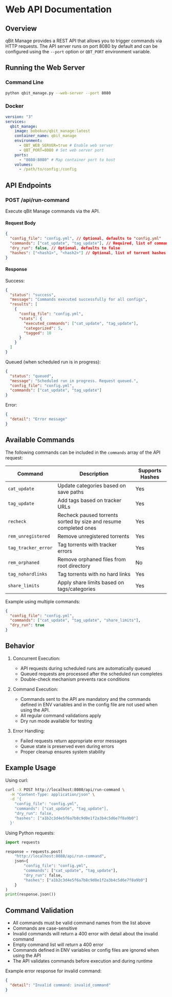 # Web API Documentation

## Overview

qBit Manage provides a REST API that allows you to trigger commands via HTTP requests. The API server runs on port 8080 by default and can be configured using the `--port` option or `QBT_PORT` environment variable.

## Running the Web Server

### Command Line

```bash
python qbit_manage.py --web-server --port 8080
```

### Docker

```yaml
version: "3"
services:
  qbit_manage:
    image: bobokun/qbit_manage:latest
    container_name: qbit_manage
    environment:
      - QBT_WEB_SERVER=true # Enable web server
      - QBT_PORT=8080 # Set web server port
    ports:
      - "8080:8080" # Map container port to host
    volumes:
      - /path/to/config:/config
```

## API Endpoints

### POST /api/run-command

Execute qBit Manage commands via the API.

#### Request Body

```json
{
  "config_file": "config.yml", // Optional, defaults to "config.yml"
  "commands": ["cat_update", "tag_update"], // Required, list of commands to run
  "dry_run": false, // Optional, defaults to false
  "hashes": ["<hash1>", "<hash2>"] // Optional, list of torrent hashes to filter by
}
```

#### Response

Success:

```json
{
  "status": "success",
  "message": "Commands executed successfully for all configs",
  "results": [
    {
      "config_file": "config.yml",
      "stats": {
        "executed_commands": ["cat_update", "tag_update"],
        "categorized": 5,
        "tagged": 10
      }
    }
  ]
}
```

Queued (when scheduled run is in progress):

```json
{
  "status": "queued",
  "message": "Scheduled run in progress. Request queued.",
  "config_file": "config.yml",
  "commands": ["cat_update", "tag_update"]
}
```

Error:

```json
{
  "detail": "Error message"
}
```

## Available Commands

The following commands can be included in the `commands` array of the API request:

| Command             | Description                                                                                       | Supports Hashes |
| ------------------- | ------------------------------------------------------------------------------------------------- | --------------- |
| `cat_update`        | Update categories based on save paths                                                             | Yes             |
| `tag_update`        | Add tags based on tracker URLs                                                                    | Yes             |
| `recheck`           | Recheck paused torrents sorted by size and resume completed ones                                  | Yes             |
| `rem_unregistered`  | Remove unregistered torrents                                                                      | Yes             |
| `tag_tracker_error` | Tag torrents with tracker errors                                                                  | Yes             |
| `rem_orphaned`      | Remove orphaned files from root directory                                                         | No              |
| `tag_nohardlinks`   | Tag torrents with no hard links                                                                   | Yes             |
| `share_limits`      | Apply share limits based on tags/categories                                                       | Yes             |

Example using multiple commands:

```json
{
  "config_file": "config.yml",
  "commands": ["cat_update", "tag_update", "share_limits"],
  "dry_run": true
}
```

## Behavior

1. Concurrent Execution:

   - API requests during scheduled runs are automatically queued
   - Queued requests are processed after the scheduled run completes
   - Double-check mechanism prevents race conditions

2. Command Execution:

   - Commands sent to the API are mandatory and the commands defined in ENV variables and in the config file are not used when using the API.
   - All regular command validations apply
   - Dry run mode available for testing

3. Error Handling:
   - Failed requests return appropriate error messages
   - Queue state is preserved even during errors
   - Proper cleanup ensures system stability

## Example Usage

Using curl:

```bash
curl -X POST http://localhost:8080/api/run-command \
  -H "Content-Type: application/json" \
  -d '{
    "config_file": "config.yml",
    "commands": ["cat_update", "tag_update"],
    "dry_run": false,
    "hashes": ["a1b2c3d4e5f6a7b8c9d0e1f2a3b4c5d6e7f8a9b0"]
  }'
```

Using Python requests:

```python
import requests

response = requests.post(
    "http://localhost:8080/api/run-command",
    json={
        "config_file": "config.yml",
        "commands": ["cat_update", "tag_update"],
        "dry_run": false,
        "hashes": ["a1b2c3d4e5f6a7b8c9d0e1f2a3b4c5d6e7f8a9b0"]
    }
)
print(response.json())
```

## Command Validation

- All commands must be valid command names from the list above
- Commands are case-sensitive
- Invalid commands will return a 400 error with detail about the invalid command
- Empty command list will return a 400 error
- Commands defined in ENV variables or config files are ignored when using the API
- The API validates commands before execution and during runtime

Example error response for invalid command:

```json
{
  "detail": "Invalid command: invalid_command"
}
```

